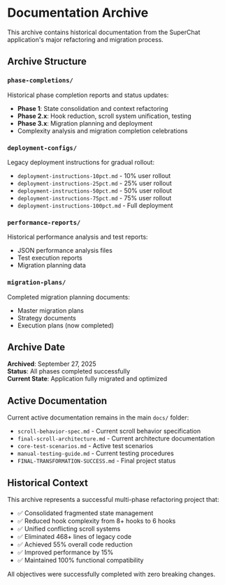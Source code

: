 # Documentation Archive

This archive contains historical documentation from the SuperChat application's major refactoring and migration process.

## Archive Structure

### `phase-completions/`
Historical phase completion reports and status updates:
- **Phase 1**: State consolidation and context refactoring
- **Phase 2.x**: Hook reduction, scroll system unification, testing
- **Phase 3.x**: Migration planning and deployment
- Complexity analysis and migration completion celebrations

### `deployment-configs/`
Legacy deployment instructions for gradual rollout:
- `deployment-instructions-10pct.md` - 10% user rollout
- `deployment-instructions-25pct.md` - 25% user rollout  
- `deployment-instructions-50pct.md` - 50% user rollout
- `deployment-instructions-75pct.md` - 75% user rollout
- `deployment-instructions-100pct.md` - Full deployment

### `performance-reports/`
Historical performance analysis and test reports:
- JSON performance analysis files
- Test execution reports
- Migration planning data

### `migration-plans/`
Completed migration planning documents:
- Master migration plans
- Strategy documents
- Execution plans (now completed)

## Archive Date

**Archived**: September 27, 2025  
**Status**: All phases completed successfully  
**Current State**: Application fully migrated and optimized

## Active Documentation

Current active documentation remains in the main `docs/` folder:
- `scroll-behavior-spec.md` - Current scroll behavior specification
- `final-scroll-architecture.md` - Current architecture documentation
- `core-test-scenarios.md` - Active test scenarios
- `manual-testing-guide.md` - Current testing procedures
- `FINAL-TRANSFORMATION-SUCCESS.md` - Final project status

## Historical Context

This archive represents a successful multi-phase refactoring project that:
- ✅ Consolidated fragmented state management
- ✅ Reduced hook complexity from 8+ hooks to 6 hooks
- ✅ Unified conflicting scroll systems
- ✅ Eliminated 468+ lines of legacy code
- ✅ Achieved 55% overall code reduction
- ✅ Improved performance by 15%
- ✅ Maintained 100% functional compatibility

All objectives were successfully completed with zero breaking changes.